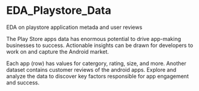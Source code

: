 # EDA_Playstore_Data
EDA on playstore application metada and user reviews

The Play Store apps data has enormous potential to drive app-making businesses to success. Actionable insights can be drawn for developers to work on and capture the Android market.

Each app (row) has values for catergory, rating, size, and more. Another dataset contains customer reviews of the android apps. Explore and analyze the data to discover key factors responsible for app engagement and success.

